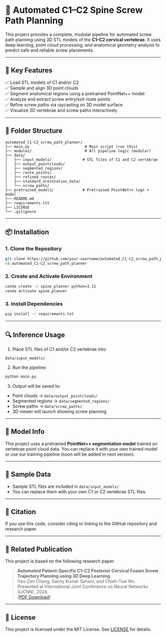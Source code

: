 # 🧠 Automated C1–C2 Spine Screw Path Planning

This project provides a complete, modular pipeline for automated screw path planning using 3D STL models of the **C1–C2 cervical vertebrae**. It uses deep learning, point cloud processing, and anatomical geometry analysis to predict safe and reliable screw placements.

---

## 🚀 Key Features

✅ Load STL models of C1 and/or C2  
✅ Sample and align 3D point clouds  
✅ Segment anatomical regions using a pretrained PointNet++ model  
✅ Analyze and extract screw entry/exit route points  
✅ Refine screw paths via raycasting on 3D model surface  
✅ Visualize 3D vertebrae and screw paths interactively

---

## 🧰 Folder Structure

```
automated_C1-C2_screw_path_planner/
├── main.py                         # Main script (run this)
├── modules/                        # All pipeline logic (modular)
├── data/
│   ├── input_models/              # STL files of C1 and C2 vertebrae
│   ├── output_pointclouds/
│   ├── segmented_regions/
│   ├── route_points/
│   ├── refined_routes/
│   ├── standard_oreintation_data/
│   └── screw_paths/
├── pretrained_models/             # Pretrained PointNet++ logs + model
├── README.md
├── requirements.txt
├── LICENSE
└── .gitignore
```

---

## 📦 Installation

### 1. Clone the Repository

```bash
git clone https://github.com/your-username/automated_C1-C2_screw_path_planner.git
cd automated_C1-C2_screw_path_planner
```

### 2. Create and Activate Environment

```bash
conda create -n spine_planner python=3.11
conda activate spine_planner
```

### 3. Install Dependencies

```bash
pip install -r requirements.txt
```

---

## 🔍 Inference Usage

1. Place STL files of C1 and/or C2 vertebrae into:
```
data/input_models/
```

2. Run the pipeline:
```bash
python main.py
```

3. Output will be saved to:
- Point clouds → `data/output_pointclouds/`
- Segmented regions → `data/segmented_regions/`
- Screw paths → `data/screw_paths/`
- 3D viewer will launch showing screw planning

---

## 🧠 Model Info

This project uses a pretrained **PointNet++ segmentation model** trained on vertebrae point cloud data. You can replace it with your own trained model or use our training pipeline (soon will be added in next version).

---

## 🧪 Sample Data

- Sample STL files are included in `data/input_models/`  
- You can replace them with your own C1 or C2 vertebrae STL files.

---

## 🔗 Citation

If you use this code, consider citing or linking to the GitHub repository and research paper.

---

## 📄 Related Publication

This project is based on the following research paper:

> **Automated Patient-Specific C1-C2 Posterior Cervical Fusion Screw Trajectory Planning using 3D Deep Learning**  
> Yau-Zen Chang, Sanny Kumar Sahani, and Chieh-Tsai Wu  
> Presented at International Joint Conference on Neural Networks (IJCNN), 2024.  
> [[PDF Download](docs/Automated_Patient-Specific_C1-C2_Posterior_Cervical_Fusion_Screw_Trajectory_Planning_using_3D_Deep_Learning.pdf)]

---

## 📄 License

This project is licensed under the MIT License. See [LICENSE](LICENSE) for details.
